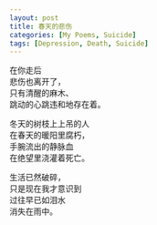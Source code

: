 ```yaml
---
layout: post
title: 春天的悲伤
categories: [My Poems, Suicide]
tags: [Depression, Death, Suicide]
---
```


在你走后  
悲伤也离开了，  
只有清醒的麻木、  
跳动的心跳违和地存在着。  

冬天的树枝上上吊的人  
在春天的暖阳里腐朽，  
手腕流出的静脉血  
在绝望里浇灌着死亡。  

生活已然破碎，  
只是现在我才意识到  
过往早已如泪水  
消失在雨中。   
